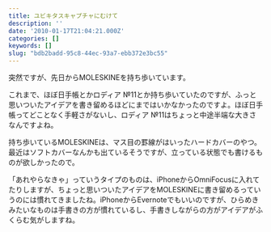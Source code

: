 ```yaml
---
title: ユビキタスキャプチャにむけて
description: ''
date: '2010-01-17T21:04:21.000Z'
categories: []
keywords: []
slug: "bdb2badd-95c8-44ec-93a7-ebb372e3bc55"
---
```

突然ですが、先日からMOLESKINEを持ち歩いています。

これまで、ほぼ日手帳とかロディア №11とか持ち歩いていたのですが、ふっと思いついたアイデアを書き留めるほどにまではいかなかったのですよ。ほぼ日手帳ってどことなく手軽さがないし、ロディア №11はちょっと中途半端な大きさなんですよね。

持ち歩いているMOLESKINEは、マス目の罫線がはいったハードカバーのやつ。最近はソフトカバーなんかも出ているそうですが、立っている状態でも書けるものが欲しかったので。

「あれやらなきゃ」っていうタイプのものは、iPhoneからOmniFocusに入れてたりしますが、ちょっと思いついたアイデアをMOLESKINEに書き留めるっていうのには慣れてきましたね。iPhoneからEvernoteでもいいのですが、ひらめきみたいなものは手書きの方が慣れているし、手書きしながらの方がアイデアがふくらむ気がしますね。